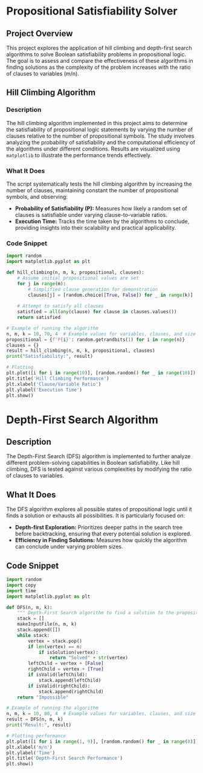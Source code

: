 # Propositional Satisfiability Solver

## Project Overview

This project explores the application of hill climbing and depth-first search algorithms to solve Boolean satisfiability problems in propositional logic. The goal is to assess and compare the effectiveness of these algorithms in finding solutions as the complexity of the problem increases with the ratio of clauses to variables (m/n).

## Hill Climbing Algorithm

### Description

The hill climbing algorithm implemented in this project aims to determine the satisfiability of propositional logic statements by varying the number of clauses relative to the number of propositional symbols. The study involves analyzing the probability of satisfiability and the computational efficiency of the algorithms under different conditions. Results are visualized using `matplotlib` to illustrate the performance trends effectively.

### What It Does

The script systematically tests the hill climbing algorithm by increasing the number of clauses, maintaining constant the number of propositional symbols, and observing:
- **Probability of Satisfiability (P):** Measures how likely a random set of clauses is satisfiable under varying clause-to-variable ratios.
- **Execution Time:** Tracks the time taken by the algorithms to conclude, providing insights into their scalability and practical applicability.

### Code Snippet

```python
import random
import matplotlib.pyplot as plt

def hill_climbing(n, m, k, propositional, clauses):
    # Assume initial propositional values are set
    for j in range(m):
        # Simplified clause generation for demonstration
        clauses[j] = [random.choice([True, False]) for _ in range(k)]
    
    # Attempt to satisfy all clauses
    satisfied = all(any(clause) for clause in clauses.values())
    return satisfied

# Example of running the algorithm
n, m, k = 10, 70, 4  # Example values for variables, clauses, and size of each clause
propositional = {f'P{i}': random.getrandbits(1) for i in range(n)}
clauses = {}
result = hill_climbing(n, m, k, propositional, clauses)
print("Satisfiability:", result)

# Plotting
plt.plot([i for i in range(10)], [random.random() for _ in range(10)])
plt.title('Hill Climbing Performance')
plt.xlabel('Clause/Variable Ratio')
plt.ylabel('Execution Time')
plt.show()
```
# Depth-First Search Algorithm

## Description
The Depth-First Search (DFS) algorithm is implemented to further analyze different problem-solving capabilities in Boolean satisfiability. Like hill climbing, DFS is tested against various complexities by modifying the ratio of clauses to variables.

## What It Does
The DFS algorithm explores all possible states of propositional logic until it finds a solution or exhausts all possibilities. It is particularly focused on:

- **Depth-first Exploration:** Prioritizes deeper paths in the search tree before backtracking, ensuring that every potential solution is explored.
- **Efficiency in Finding Solutions:** Measures how quickly the algorithm can conclude under varying problem sizes.

## Code Snippet

```python
import random
import copy
import time
import matplotlib.pyplot as plt

def DFS(n, m, k):
    """ Depth-First Search algorithm to find a solution to the propositional logic problem """
    stack = []
    makeInputFile(n, m, k)
    stack.append([])
    while stack:
        vertex = stack.pop()
        if len(vertex) == n:
            if isSolution(vertex):
                return "Solved" + str(vertex)
        leftChild = vertex + [False]
        rightChild = vertex + [True]
        if isValid(leftChild):
            stack.append(leftChild)
        if isValid(rightChild):
            stack.append(rightChild)
    return "Impossible"

# Example of running the algorithm
n, m, k = 10, 80, 4  # Example values for variables, clauses, and size of each clause
result = DFS(n, m, k)
print("Result:", result)

# Plotting performance
plt.plot([i for i in range(1, 9)], [random.random() for _ in range(8)])
plt.xlabel('m/n')
plt.ylabel('Time')
plt.title('Depth-First Search Performance')
plt.show()

